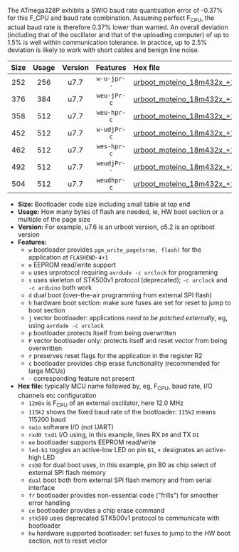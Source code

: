 The ATmega328P exhibits a SWIO baud rate quantisation error of -0.37% for this F_CPU and baud rate combination. Assuming perfect F<sub>CPU</sub>, the actual baud rate is therefore 0.37% lower than wanted. An overall deviation (including that of the oscillator and that of the uploading computer) of up to 1.5% is well within communication tolerance. In practice, up to 2.5% deviation is likely to work with short cables and benign line noise.

|Size|Usage|Version|Features|Hex file|
|:-:|:-:|:-:|:-:|:--|
|252|256|u7.7|`w-u-jpr--`|[urboot_moteino_18m432x_+250k0_swio_rxd0_txd1_led+b1.hex](https://raw.githubusercontent.com/stefanrueger/urboot.hex/main/boards/moteino/external_oscillator/fcpu_18m432x/br_+250k0/urboot_moteino_18m432x_+250k0_swio_rxd0_txd1_led+b1.hex)|
|376|384|u7.7|`weu-jPr-c`|[urboot_moteino_18m432x_+250k0_swio_rxd0_txd1_ee_led+b1_fr_ce.hex](https://raw.githubusercontent.com/stefanrueger/urboot.hex/main/boards/moteino/external_oscillator/fcpu_18m432x/br_+250k0/urboot_moteino_18m432x_+250k0_swio_rxd0_txd1_ee_led+b1_fr_ce.hex)|
|358|512|u7.7|`weu-hpr-c`|[urboot_moteino_18m432x_+250k0_swio_rxd0_txd1_ee_led+b1_fr_ce_hw.hex](https://raw.githubusercontent.com/stefanrueger/urboot.hex/main/boards/moteino/external_oscillator/fcpu_18m432x/br_+250k0/urboot_moteino_18m432x_+250k0_swio_rxd0_txd1_ee_led+b1_fr_ce_hw.hex)|
|452|512|u7.7|`w-udjPr-c`|[urboot_moteino_18m432x_+250k0_swio_rxd0_txd1_led+b1_csb0_dual_fr_ce.hex](https://raw.githubusercontent.com/stefanrueger/urboot.hex/main/boards/moteino/external_oscillator/fcpu_18m432x/br_+250k0/urboot_moteino_18m432x_+250k0_swio_rxd0_txd1_led+b1_csb0_dual_fr_ce.hex)|
|462|512|u7.7|`wes-hpr-c`|[urboot_moteino_18m432x_+250k0_swio_rxd0_txd1_ee_led+b1_fr_ce_stk500_hw.hex](https://raw.githubusercontent.com/stefanrueger/urboot.hex/main/boards/moteino/external_oscillator/fcpu_18m432x/br_+250k0/urboot_moteino_18m432x_+250k0_swio_rxd0_txd1_ee_led+b1_fr_ce_stk500_hw.hex)|
|492|512|u7.7|`weudjPr--`|[urboot_moteino_18m432x_+250k0_swio_rxd0_txd1_ee_led+b1_csb0_dual_fr.hex](https://raw.githubusercontent.com/stefanrueger/urboot.hex/main/boards/moteino/external_oscillator/fcpu_18m432x/br_+250k0/urboot_moteino_18m432x_+250k0_swio_rxd0_txd1_ee_led+b1_csb0_dual_fr.hex)|
|504|512|u7.7|`weudhpr-c`|[urboot_moteino_18m432x_+250k0_swio_rxd0_txd1_ee_led+b1_csb0_dual_fr_ce_hw.hex](https://raw.githubusercontent.com/stefanrueger/urboot.hex/main/boards/moteino/external_oscillator/fcpu_18m432x/br_+250k0/urboot_moteino_18m432x_+250k0_swio_rxd0_txd1_ee_led+b1_csb0_dual_fr_ce_hw.hex)|

- **Size:** Bootloader code size including small table at top end
- **Usage:** How many bytes of flash are needed, ie, HW boot section or a multiple of the page size
- **Version:** For example, u7.6 is an urboot version, o5.2 is an optiboot version
- **Features:**
  + `w` bootloader provides `pgm_write_page(sram, flash)` for the application at `FLASHEND-4+1`
  + `e` EEPROM read/write support
  + `u` uses urprotocol requiring `avrdude -c urclock` for programming
  + `s` uses skeleton of STK500v1 protocol (deprecated); `-c urclock` and `-c arduino` both work
  + `d` dual boot (over-the-air programming from external SPI flash)
  + `h` hardware boot section: make sure fuses are set for reset to jump to boot section
  + `j` vector bootloader: applications *need to be patched externally*, eg, using `avrdude -c urclock`
  + `p` bootloader protects itself from being overwritten
  + `P` vector bootloader only: protects itself and reset vector from being overwritten
  + `r` preserves reset flags for the application in the register R2
  + `c` bootloader provides chip erase functionality (recommended for large MCUs)
  + `-` corresponding feature not present
- **Hex file:** typically MCU name followed by, eg, F<sub>CPU</sub>, baud rate, I/O channels etc configuration
  + `12m0x` is F<sub>CPU</sub> of an external oscillator, here 12.0 MHz
  + `115k2` shows the fixed baud rate of the bootloader: `115k2` means 115200 baud
  + `swio` software I/O (not UART)
  + `rxd0 txd1` I/O using, in this example, lines RX `D0` and TX `D1`
  + `ee` bootloader supports EEPROM read/write
  + `led-b1` toggles an active-low LED on pin `B1`, `+` designates an active-high LED
  + `csb0` for dual boot uses, in this example, pin B0 as chip select of external SPI flash memory
  + `dual` boot both from external SPI flash memory and from serial interface
  + `fr` bootloader provides non-essential code ("frills") for smoother error handling
  + `ce` bootloader provides a chip erase command
  + `stk500` uses deprecated STK500v1 protocol to communicate with bootloader
  + `hw` hardware supported bootloader: set fuses to jump to the HW boot section, not to reset vector
